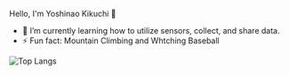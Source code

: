 Hello, I'm Yoshinao Kikuchi 👋
- 🌱 I’m currently learning how to utilize sensors, collect, and share data.
- ⚡ Fun fact: Mountain Climbing and Whtching Baseball

![Top Langs](https://github-readme-stats.vercel.app/api/top-langs/?username=kikuty&layout=compact)

<!--
- 🔭 I’m currently working on ...
- 🌱 I’m currently learning ...
- 👯 I’m looking to collaborate on ...
- 🤔 I’m looking for help with ...
- 💬 Ask me about ...
- 📫 How to reach me: ...
- 😄 Pronouns: ...
- ⚡ Fun fact: ...
-->
